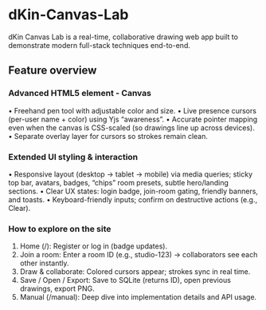 # dKin-Canvas-Lab
dKin Canvas Lab is a real-time, collaborative drawing web app built to demonstrate modern full-stack techniques end-to-end.

## Feature overview
### Advanced HTML5 element - Canvas
• Freehand pen tool with adjustable color and size.
• Live presence cursors (per-user name + color) using Yjs “awareness”.
• Accurate pointer mapping even when the canvas is CSS-scaled (so drawings line up
across devices).
• Separate overlay layer for cursors so strokes remain clean.
### Extended UI styling & interaction
• Responsive layout (desktop → tablet → mobile) via media queries; sticky top bar,
avatars, badges, “chips” room presets, subtle hero/landing sections.
• Clear UX states: login badge, join-room gating, friendly banners, and toasts.
• Keyboard-friendly inputs; confirm on destructive actions (e.g., Clear).

### How to explore on the site
1. Home (/): Register or log in (badge updates).
2. Join a room: Enter a room ID (e.g., studio-123) → collaborators see each other
instantly.
3. Draw & collaborate: Colored cursors appear; strokes sync in real time.
4. Save / Open / Export: Save to SQLite (returns ID), open previous drawings, export
PNG.
5. Manual (/manual): Deep dive into implementation details and API usage.
